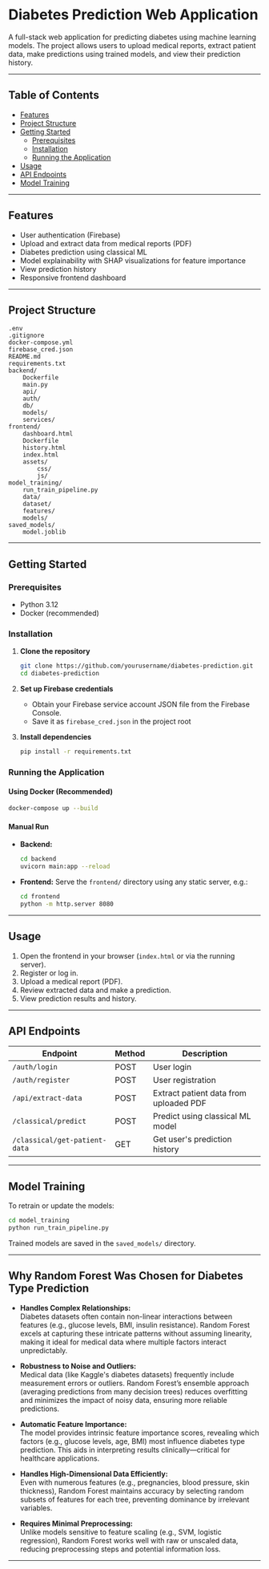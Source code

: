 # Diabetes Prediction Web Application

A full-stack web application for predicting diabetes using machine learning models. The project allows users to upload medical reports, extract patient data, make predictions using trained models, and view their prediction history.

---

## Table of Contents

- [Features](#features)
- [Project Structure](#project-structure)
- [Getting Started](#getting-started)
  - [Prerequisites](#prerequisites)
  - [Installation](#installation)
  - [Running the Application](#running-the-application)
- [Usage](#usage)
- [API Endpoints](#api-endpoints)
- [Model Training](#model-training)

---

## Features

- User authentication (Firebase)
- Upload and extract data from medical reports (PDF)
- Diabetes prediction using classical ML
- Model explainability with SHAP visualizations for feature importance
- View prediction history
- Responsive frontend dashboard

---

## Project Structure

```
.env
.gitignore
docker-compose.yml
firebase_cred.json
README.md
requirements.txt
backend/
    Dockerfile
    main.py
    api/
    auth/
    db/
    models/
    services/
frontend/
    dashboard.html
    Dockerfile
    history.html
    index.html
    assets/
        css/
        js/
model_training/
    run_train_pipeline.py
    data/
    dataset/
    features/
    models/
saved_models/
    model.joblib
```

---

## Getting Started

### Prerequisites

- Python 3.12
- Docker (recommended)

### Installation

1. **Clone the repository**
    ```sh
    git clone https://github.com/yourusername/diabetes-prediction.git
    cd diabetes-prediction
    ```

2. **Set up Firebase credentials**
    - Obtain your Firebase service account JSON file from the Firebase Console.
    - Save it as `firebase_cred.json` in the project root

3. **Install dependencies**
    ```sh
    pip install -r requirements.txt
    ```

### Running the Application

#### Using Docker (Recommended)

```sh
docker-compose up --build
```

#### Manual Run

- **Backend:**
    ```sh
    cd backend
    uvicorn main:app --reload
    ```
- **Frontend:**
    Serve the `frontend/` directory using any static server, e.g.:
    ```sh
    cd frontend
    python -m http.server 8080
    ```

---

## Usage

1. Open the frontend in your browser (`index.html` or via the running server).
2. Register or log in.
3. Upload a medical report (PDF).
4. Review extracted data and make a prediction.
5. View prediction results and history.

---

## API Endpoints

| Endpoint                        | Method | Description                              |
|----------------------------------|--------|------------------------------------------|
| `/auth/login`                   | POST   | User login                               |
| `/auth/register`                | POST   | User registration                        |
| `/api/extract-data`             | POST   | Extract patient data from uploaded PDF    |
| `/classical/predict`            | POST   | Predict using classical ML model          |
| `/classical/get-patient-data`   | GET    | Get user's prediction history             |

---

## Model Training

To retrain or update the models:

```sh
cd model_training
python run_train_pipeline.py
```
Trained models are saved in the `saved_models/` directory.

---

## Why Random Forest Was Chosen for Diabetes Type Prediction

- **Handles Complex Relationships:**  
  Diabetes datasets often contain non-linear interactions between features (e.g., glucose levels, BMI, insulin resistance). Random Forest excels at capturing these intricate patterns without assuming linearity, making it ideal for medical data where multiple factors interact unpredictably.

- **Robustness to Noise and Outliers:**  
  Medical data (like Kaggle's diabetes datasets) frequently include measurement errors or outliers. Random Forest’s ensemble approach (averaging predictions from many decision trees) reduces overfitting and minimizes the impact of noisy data, ensuring more reliable predictions.

- **Automatic Feature Importance:**  
  The model provides intrinsic feature importance scores, revealing which factors (e.g., glucose levels, age, BMI) most influence diabetes type prediction. This aids in interpreting results clinically—critical for healthcare applications.

- **Handles High-Dimensional Data Efficiently:**  
  Even with numerous features (e.g., pregnancies, blood pressure, skin thickness), Random Forest maintains accuracy by selecting random subsets of features for each tree, preventing dominance by irrelevant variables.

- **Requires Minimal Preprocessing:**  
  Unlike models sensitive to feature scaling (e.g., SVM, logistic regression), Random Forest works well with raw or unscaled data, reducing preprocessing steps and potential information loss.

---
